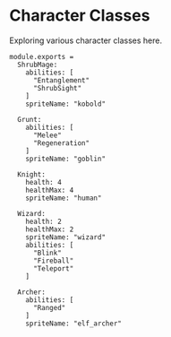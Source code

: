 Character Classes
=================

Exploring various character classes here.

    module.exports =
      ShrubMage:
        abilities: [
          "Entanglement"
          "ShrubSight"
        ]
        spriteName: "kobold"

      Grunt:
        abilities: [
          "Melee"
          "Regeneration"
        ]
        spriteName: "goblin"

      Knight:
        health: 4
        healthMax: 4
        spriteName: "human"

      Wizard:
        health: 2
        healthMax: 2
        spriteName: "wizard"
        abilities: [
          "Blink"
          "Fireball"
          "Teleport"
        ]

      Archer:
        abilities: [
          "Ranged"
        ]
        spriteName: "elf_archer"
